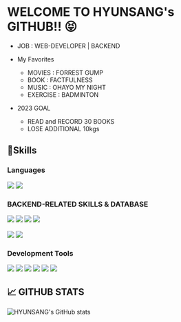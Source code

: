# WELCOME TO HYUNSANG's GITHUB!! :stuck_out_tongue_closed_eyes:

- JOB : WEB-DEVELOPER | BACKEND

- My Favorites
  - MOVIES : FORREST GUMP
  - BOOK : FACTFULNESS
  - MUSIC : OHAYO MY NIGHT
  - EXERCISE : BADMINTON
  
- 2023 GOAL 
  - READ and RECORD 30 BOOKS
  - LOSE ADDITIONAL 10kgs

## 💪Skills
### Languages
<div display:inline>
<img src="https://img.shields.io/badge/JavaScript-F7DF1E?style=flat&logo=JavaScript&logoColor=white"/>
<img src="https://img.shields.io/badge/TypeScript-3178C6?style=flat&logo=TypeScript&logoColor=white"/>
</div>

### BACKEND-RELATED SKILLS & DATABASE
<div display:inline>
<img src="https://img.shields.io/badge/Node.js-339933?style=flat&logo=Node.js&logoColor=white"/>
<img src="https://img.shields.io/badge/Express-000000?style=flat&logo=Express&logoColor=white"/>
<img src="https://img.shields.io/badge/Amazon EC2-FF9900?style=flat&logo=Amazon EC2&logoColor=white"/>
<img src="https://img.shields.io/badge/Amazon RDS-527FFF?style=flat&logo=Amazon RDS&logoColor=white"/>
</div>
<br/>
<div display:inline>
<img src="https://img.shields.io/badge/MySQL-4479A1?style=flat&logo=MySQL&logoColor=white"/>
<img src="https://img.shields.io/badge/Microsoft SQL Server-CC2927?style=flat&logo=Microsoft SQL Server&logoColor=white"/>
</div>

### Development Tools
<div display:inline>
<img src="https://img.shields.io/badge/HTML5-E34F26?style=flat&logo=HTML5&logoColor=white"/>
<img src="https://img.shields.io/badge/CSS3-1572B6?style=flat&logo=CSS3&logoColor=white"/>
<img src="https://img.shields.io/badge/GitHub-181717?style=flat&logo=GitHub&logoColor=white"/>
<img src="https://img.shields.io/badge/Postman-FF6C37?style=flat&logo=Postman&logoColor=white"/>
<img src="https://img.shields.io/badge/Insomnia-4000BF?style=flat&logo=Insomnia&logoColor=white"/>
<img src="https://img.shields.io/badge/GitBook-3884FF?style=flat&logo=GitBook&logoColor=white"/>
</div>

## :chart_with_upwards_trend: GITHUB STATS 
![HYUNSANG's GitHub stats](https://github-readme-stats.vercel.app/api?username=MatheGoD&show_icons=true&theme=radical)
